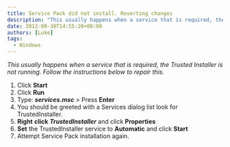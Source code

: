 ```yaml
---
title: Service Pack did not install. Reverting changes
description: "This usually happens when a service that is required, the Trusted Installer is not running. Follow the instructions below to repair this."
date: 2012-09-30T14:55:20+00:00
authors: [Luke]
tags:
  - Windows
---
```

_This usually happens when a service that is required, the Trusted Installer is not running. Follow the instructions below to repair this._

<ol start="1">
  <li>
    Click <strong>Start</strong>
  </li>
  <li>
    Click <strong>Run</strong>
  </li>
  <li>
    Type: <strong><em>services.msc</em></strong><em> </em>> Press <strong>Enter</strong>
  </li>
  <li>
    You should be greeted with a Services dialog list look for TrustedInstaller.
  </li>
  <li>
    <strong>Right</strong> <strong>click</strong> <strong><em>TrustedInstaller</em></strong> and click <strong>Properties</strong>
  </li>
  <li>
    <strong>Set</strong> the TrustedInstaller service to <strong>Automatic</strong> and click <strong>Start</strong>
  </li>
  <li>
    Attempt Service Pack installation again.
  </li>
</ol>